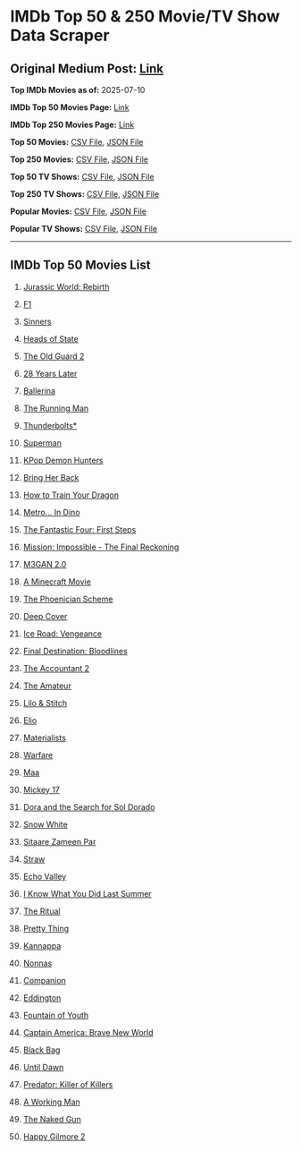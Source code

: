 # IMDb Top 50 & 250 Movie/TV Show Data Scraper

## Original Medium Post: [Link](https://medium.com/@nishantsahoo/which-movie-should-i-watch-5c83a3c0f5b1)

**Top IMDb Movies as of:** 2025-07-10

**IMDb Top 50 Movies Page:** [Link](https://www.imdb.com/search/title/?title_type=feature&release_date=2025-01-01,2025-12-31)

**IMDb Top 250 Movies Page:** [Link](https://www.imdb.com/chart/top/)

**Top 50 Movies:** [CSV File](/data/top50/movies.csv), [JSON File](/data/top50/movies.json)

**Top 250 Movies:** [CSV File](/data/top250/movies.csv), [JSON File](/data/top250/movies.json)

**Top 50 TV Shows:** [CSV File](/data/top50/shows.csv), [JSON File](/data/top50/shows.json)

**Top 250 TV Shows:** [CSV File](/data/top250/shows.csv), [JSON File](/data/top250/shows.json)

**Popular Movies:** [CSV File](/data/popular/movies.csv), [JSON File](/data/popular/movies.json)

**Popular TV Shows:** [CSV File](/data/popular/shows.csv), [JSON File](/data/popular/shows.json)

---

## IMDb Top 50 Movies List

1. [Jurassic World: Rebirth](https://www.imdb.com/title/tt31036941/)

2. [F1](https://www.imdb.com/title/tt16311594/)

3. [Sinners](https://www.imdb.com/title/tt31193180/)

4. [Heads of State](https://www.imdb.com/title/tt13357520/)

5. [The Old Guard 2](https://www.imdb.com/title/tt14961624/)

6. [28 Years Later](https://www.imdb.com/title/tt10548174/)

7. [Ballerina](https://www.imdb.com/title/tt7181546/)

8. [The Running Man](https://www.imdb.com/title/tt14107334/)

9. [Thunderbolts\*](https://www.imdb.com/title/tt20969586/)

10. [Superman](https://www.imdb.com/title/tt5950044/)

11. [KPop Demon Hunters](https://www.imdb.com/title/tt14205554/)

12. [Bring Her Back](https://www.imdb.com/title/tt32246771/)

13. [How to Train Your Dragon](https://www.imdb.com/title/tt26743210/)

14. [Metro... In Dino](https://www.imdb.com/title/tt24225606/)

15. [The Fantastic Four: First Steps](https://www.imdb.com/title/tt10676052/)

16. [Mission: Impossible - The Final Reckoning](https://www.imdb.com/title/tt9603208/)

17. [M3GAN 2.0](https://www.imdb.com/title/tt26342662/)

18. [A Minecraft Movie](https://www.imdb.com/title/tt3566834/)

19. [The Phoenician Scheme](https://www.imdb.com/title/tt30840798/)

20. [Deep Cover](https://www.imdb.com/title/tt31121295/)

21. [Ice Road: Vengeance](https://www.imdb.com/title/tt27621210/)

22. [Final Destination: Bloodlines](https://www.imdb.com/title/tt9619824/)

23. [The Accountant 2](https://www.imdb.com/title/tt7068946/)

24. [The Amateur](https://www.imdb.com/title/tt0899043/)

25. [Lilo & Stitch](https://www.imdb.com/title/tt11655566/)

26. [Elio](https://www.imdb.com/title/tt4900148/)

27. [Materialists](https://www.imdb.com/title/tt30253473/)

28. [Warfare](https://www.imdb.com/title/tt31434639/)

29. [Maa](https://www.imdb.com/title/tt30496762/)

30. [Mickey 17](https://www.imdb.com/title/tt12299608/)

31. [Dora and the Search for Sol Dorado](https://www.imdb.com/title/tt32621553/)

32. [Snow White](https://www.imdb.com/title/tt6208148/)

33. [Sitaare Zameen Par](https://www.imdb.com/title/tt29471573/)

34. [Straw](https://www.imdb.com/title/tt32550101/)

35. [Echo Valley](https://www.imdb.com/title/tt27052633/)

36. [I Know What You Did Last Summer](https://www.imdb.com/title/tt4045450/)

37. [The Ritual](https://www.imdb.com/title/tt32194932/)

38. [Pretty Thing](https://www.imdb.com/title/tt29474633/)

39. [Kannappa](https://www.imdb.com/title/tt5306972/)

40. [Nonnas](https://www.imdb.com/title/tt28309594/)

41. [Companion](https://www.imdb.com/title/tt26584495/)

42. [Eddington](https://www.imdb.com/title/tt31176520/)

43. [Fountain of Youth](https://www.imdb.com/title/tt27075958/)

44. [Captain America: Brave New World](https://www.imdb.com/title/tt14513804/)

45. [Black Bag](https://www.imdb.com/title/tt30988739/)

46. [Until Dawn](https://www.imdb.com/title/tt30955489/)

47. [Predator: Killer of Killers](https://www.imdb.com/title/tt36463894/)

48. [A Working Man](https://www.imdb.com/title/tt9150192/)

49. [The Naked Gun](https://www.imdb.com/title/tt3402138/)

50. [Happy Gilmore 2](https://www.imdb.com/title/tt31868189/)
